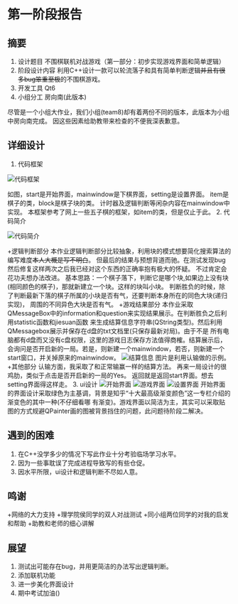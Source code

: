 # 第一阶段报告

## 摘要

1. 设计题目
不围棋联机对战游戏（第一部分：初步实现游戏界面和简单逻辑）
2. 阶段设计内容
利用C++设计一款可以轮流落子和具有简单判断逻辑~~并且有很多bug笨重至极~~的不围棋游戏。
3. 开发工具
Qt6
4. 小组分工
房向南(此版本)

尽管是一个小组大作业，我们小组(team8)却有着两份不同的版本，此版本为小组中房向南完成。
因这些因素给助教带来检查的不便我深表歉意。

## 详细设计

1. 代码框架

![代码框架](file:///C:/Users/pc/Desktop/d3d6ed635d20ac64c51cd29ca2ae10c.png)

如图，start是开始界面，mainwindow是下棋界面，setting是设置界面。
item是棋子的类，block是棋子块的类。
计时器及逻辑判断等闲杂内容在mainwindow中实现。
本框架参考了网上一些五子棋的框架，如item的类，但是仅止于此。
2. 代码简介

![代码简介](file:///C:/Users/pc/Desktop/c13c1ac4d97f664e74fca09fea5fe44.png)

 +逻辑判断部分
 本作业逻辑判断部分比较抽象，利用块的模式想要简化搜索算法的编写难度~~本人大概是写不明白~~。
 但最后的结果与预想背道而驰。在测试发现bug然后修复这样两次之后我已经对这个东西的正确率抱有极大的怀疑。
 不过肯定会花功夫想办法改进。
 基本思路：一个棋子落下，判断它是哪个块,如果边上没有块(相同颜色的棋子)，那就新建立一个块。这样的块叫小块。
          判断胜负的时候，除了判断最新下落的棋子所属的小块是否有气，还要判断本身所在的同色大块(递归实现)，
          周围的不同异色大块是否有气。
 +游戏结果部分
 本作业采取QMessageBox中的information和question来实现结果展示。在判断胜负之后利用statistic函数和jiesuan函数
 来生成结算信息字符串(QString类型)。然后利用QMessagebox展示并保存在d盘的txt文档里(只保存最新对局)。由于不是
 所有电脑都有d盘而又没有c盘权限，这里的游戏日志保存方法值得商榷。结算展示后，会询问是否开启新的一局。若是，则新建一个mainwindow，若否，则新建一个start窗口，并关掉原来的mainwindow。
![结算信息](file:///C:/Users/pc/Desktop/17721d695430e2f88c9e88f81cf26c5.png)
 图片是利用认输做的示例。
 +其他部分
 认输方面，我采取了和正常输赢一样的结算方法。
 再来一局设计的很鸡肋，类似于点击是否开启新的一局的Yes。
 返回就是返回start界面。想去setting界面得这样走。
3. ui设计
![开始界面](file:///C:/Users/pc/Desktop/1bb643fce21992bafd59c030d63f765.png)
![游戏界面](file:///C:/Users/pc/Desktop/e878c7b61cd4f91920d634d9ff6ed35.png)
![设置界面](file:///C:/Users/pc/Desktop/dfa481a58ba3335e3129f6c06518d37.png)
  开始界面的界面设计采取绿色为主基调，背景是知乎“十大最高级渐变颜色”这一专栏介绍的渐变色的其中一种(不仔细看哪
  有渐变)。游戏界面以简洁为主，其实可以采取贴图的方式规避QPainter画的图被背景挡住的问题，此问题待阶段二解决。

## 遇到的困难

1. 在C++没学多少的情况下写此作业十分考验临场学习水平。
2. 因为一些事耽误了完成进程导致写的有些仓促。
3. 因水平所限，ui设计和逻辑判断不尽如人意。

## 鸣谢

  +网络的大力支持
  +理学院侯同学的双人对战测试
  +同小组两位同学的对我的启发和帮助
  +助教和老师的细心讲解

## 展望

1. 测试出可能存在bug，并用更简洁的办法写出逻辑判断。
2. 添加联机功能
3. 进一步美化界面设计
4. 期中考试加油()
 